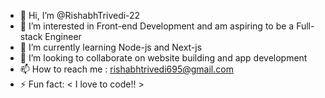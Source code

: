 - 👋 Hi, I’m @RishabhTrivedi-22
- 👀 I’m interested in Front-end Development and am aspiring to be a Full-stack Engineer
- 🌱 I’m currently learning Node-js and Next-js
- 💞️ I’m looking to collaborate on website building and app development
- 📫 How to reach me : rishabhtrivedi695@gmail.com
- ⚡ Fun fact: < I love to code!! >

<!---
RishabhTrivedi-22/RishabhTrivedi-22 is a ✨ special ✨ repository because its `README.md` (this file) appears on your GitHub profile.
You can click the Preview link to take a look at your changes.
--->
